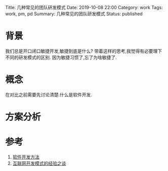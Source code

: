 Title: 几种常见的团队研发模式
Date: 2019-10-08 22:00
Category: work
Tags: work, pm, pd
Summary: 几种常见的团队研发模式
Status: published

# 背景

我们总是开口闭口敏捷开发,敏捷到底是什么?
带着这样的思考,我觉得有必要理下不同的研发模式的区别.
因为敏捷习惯了,忘了为啥敏捷了.

# 概念

在对比之前需要先讨论清楚.什么是软件开发.



# 方案分析

# 参考

1. [软件开发方法](https://baike.baidu.com/item/%E8%BD%AF%E4%BB%B6%E5%BC%80%E5%8F%91%E6%96%B9%E6%B3%95/971447)
2. [互联网开发模式的经验之谈](https://zhuanlan.zhihu.com/p/54560240)

